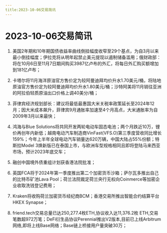 ```yaml
---
title:2023-10-06交易简讯
---
```

# 2023-10-06交易简讯
1. 美国2年期和10年期国债收益率曲线倒挂幅度收窄至29个基点，为自3月以来最小倒挂幅度；伊拉克将从明年起禁止美元提现以遏制储备滥用；俄财政部：将在10月6日至11月7日期间购买3987亿卢布的外汇，将每日外汇购买额增加到181亿卢布；

2. 卡塔尔将11月海洋原油官方售价定为较阿曼迪拜均价升水1.70美元/桶，将陆地原油官方售价定为较阿曼迪拜均价升水1.80美元/桶；沙特阿美将11月销往亚洲的阿拉伯轻质原油出口价格上调40美分/桶；

3. 菲律宾经济规划部长：建议将最低最惠国大米关税率政策延长至2024年12月；因大米成本飙升，菲律宾9月通胀率加速至4个月高点，大米通胀率为自2009年3月以来最快；

4. 鸿海与Blue Solutions将共同开发两轮电动车固态电池；两个月跌近10万，锂价再创年内新低；越南电动汽车制造商VinFast(VFS.O)第三季度营收同比增长159%；今年上半年全球电动汽车销量达620万辆，中国大陆占55%份额；特斯拉Model 3焕新版已在泰国上市，与欧洲车型规格相同且即将登陆马来西亚市场，预计2023年底交车；

5. 融创中国境外债重组计划获香港法院批准；

6. 英国FCA将于2024年第一季度推出第二个加密货币沙箱；萨尔瓦多推出自己的比特币矿池Lava Pool；荷兰法院裁定荷兰央行无权向Coinmerce等加密企业收取洗钱登记费用；

7. Kraken将收购荷兰加密货币经纪商BCM；香港交易所推出智能合约结算平台HKEX Synapse；

8. friend.tech交易总量已达250,277.4枚ETH,协议收入达11,376.2枚 ETH,交易笔数超972万笔；DeFi衍生品协议Perennial推出V2版本,目前已上线Arbitrum网络,即将上线Base网络；Base链上桥接用户量突破30万；